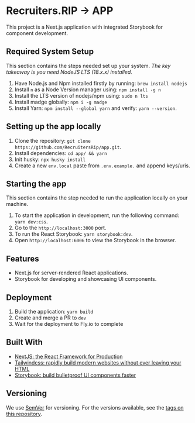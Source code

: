 # Recruiters.RIP -> APP

This project is a Next.js application with integrated Storybook for component development.

## Required System Setup

This section contains the steps needed set up your system. 
_The key takeaway is you need NodeJS LTS (18.x.x) installed._

1. Have Node.js and Npm installed firstly by running: `brew install nodejs`
2. Install `n` as a Node Version manager using: `npm install -g n`
3. Install the LTS version of nodejs/npm using: `sudo n lts`
4. Install madge globally: `npm i -g madge`
5. Install Yarn: `npm install --global yarn` and verify: `yarn --version`.

## Setting up the app locally

1. Clone the repository: `git clone https://github.com/RecruitersRip/app.git`.
2. Install dependencies: `cd app/ && yarn`
3. Init husky: `npx husky install`
4. Create a new `env.local` paste from `.env.example.` and append keys/uris.

## Starting the app

This section contains the step needed to run the application locally on your machine.

1. To start the application in development, run the following command: `yarn dev:css`.
2. Go to the `http://localhost:3000` port.
3. To run the React Storybook: `yarn storybook:dev`.
4. Open `http://localhost:6006` to view the Storybook in the browser.

## Features

- Next.js for server-rendered React applications.
- Storybook for developing and showcasing UI components.

## Deployment

1. Build the application: `yarn build`
2. Create and merge a PR to `dev`
3. Wait for the deployment to Fly.io to complete

## Built With

- [NextJS: the React Framework for Production](https://nextjs.org/docs)
- [Tailwindcss: rapidly build modern websites without ever leaving your HTML](https://tailwindcss.com/)
- [Storybook: build bulletproof UI components faster](https://storybook.js.org)

## Versioning

We use [SemVer](http://semver.org/) for versioning. For the versions available, see the [tags on this repository](https://github.com/recruitersrip/app/tags).
